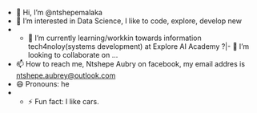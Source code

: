 - 👋 Hi, I’m @ntshepemalaka
- 👀 I’m interested in Data Science, I like to code, explore, develop new
- - 🌱 I’m currently learning/workkin towards information tech4noloy(systems development) at Explore AI Academy
?|- 💞️ I’m looking to collaborate on ...
- 📫 How to reach me, Ntshepe Aubry on facebook, my email addres is ntshepe.aubrey@outlook.com
- 😄 Pronouns: he
- - ⚡ Fun fact: I like cars.

<!---
ntshepemalaka/ntshepemalaka is a ✨ special ✨ repository because its `README.md` (this file) appears on your GitHub profile.
You can click the Preview link to take a look at your changes.
--->
